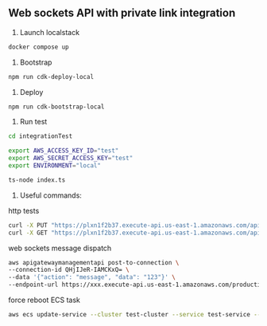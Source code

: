 ## Web sockets API with private link integration

1. Launch localstack

```bash
docker compose up
```

1. Bootstrap

```bash
npm run cdk-deploy-local
```

1. Deploy

```bash
npm run cdk-bootstrap-local
```

1. Run test

```bash
cd integrationTest

export AWS_ACCESS_KEY_ID="test"
export AWS_SECRET_ACCESS_KEY="test"
export ENVIRONMENT="local"

ts-node index.ts

```

1. Useful commands:

http tests

```bash
curl -X PUT "https://plxn1f2b37.execute-api.us-east-1.amazonaws.com/api/ws"
curl -X GET "https://plxn1f2b37.execute-api.us-east-1.amazonaws.com/api/status"
```

web sockets message dispatch

```bash
aws apigatewaymanagementapi post-to-connection \
--connection-id QHjIJeR-IAMCKxQ= \
--data '{"action": "message", "data": "123"}' \
--endpoint-url https://xxx.execute-api.us-east-1.amazonaws.com/production
```

force reboot ECS task

```bash
aws ecs update-service --cluster test-cluster --service test-service --force-new-deployment
```
